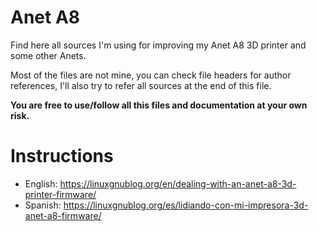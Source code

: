 # Anet A8

Find here all sources I'm using for improving my Anet A8 3D printer and some other Anets.

Most of the files are not mine, you can check file headers for author references, I'll also try to refer all sources at the end of this file.

**You are free to use/follow all this files and documentation at your own risk.**

# Instructions

* English: https://linuxgnublog.org/en/dealing-with-an-anet-a8-3d-printer-firmware/
* Spanish: https://linuxgnublog.org/es/lidiando-con-mi-impresora-3d-anet-a8-firmware/
